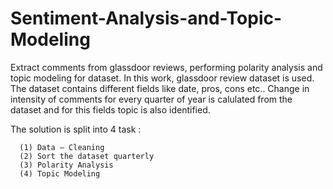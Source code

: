 # Sentiment-Analysis-and-Topic-Modeling

Extract comments from glassdoor reviews, performing polarity analysis and topic modeling for dataset. In this work, glassdoor review dataset is used. The dataset contains different fields like date, pros, cons etc.. Change in intensity of comments for every quarter of year is calulated from the dataset and for this fields topic is also identified.

The solution is split into 4 task :

      (1) Data – Cleaning
      (2) Sort the dataset quarterly
      (3) Polarity Analysis
      (4) Topic Modeling
